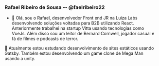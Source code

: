 ### Rafael Ribeiro de Sousa -- @faelribeiro22

- 💬 Olá, sou o Rafael, desenvolvedor Front end JR na Luiza Labs desenvolvendo soluções voltadas para B2B utilizando React. Anteriormente trabalhei na startup Vitta usando tecnologias como VueJs. Além disso sou um leitor de Bernard Cornwell, jogador casual e fã de filmes e podcasts de terror.

🌱 Atualmente estou estudando desenvolvimento de sites estáticos usando Gatsby. Também estou desenvolvendo um game clone de Mega Man usando a unity.

<!--
**faelribeiro22/faelribeiro22** is a ✨ _special_ ✨ repository because its `README.md` (this file) appears on your GitHub profile.

Here are some ideas to get you started:

- 🔭 I’m currently working on ...
- 🌱 I’m currently learning ...
- 👯 I’m looking to collaborate on ...
- 🤔 I’m looking for help with ...
-  Ask me about ...
- 📫 How to reach me: ...
- 😄 Pronouns: ...
- ⚡ Fun fact: ...
-->
